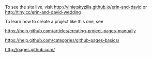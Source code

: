 To see the site live, visit http://vinietskyzilla.github.io/erin-and-david or http://tiny.cc/erin-and-david-wedding

To learn how to create a project like this one, see

https://help.github.com/articles/creating-project-pages-manually

https://help.github.com/categories/github-pages-basics/

http://pages.github.com/
